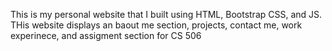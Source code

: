 This is my personal website that I built using HTML, Bootstrap CSS, and JS. THis website displays an baout me section, projects, contact me, work experinece, and assigment section for CS 506
